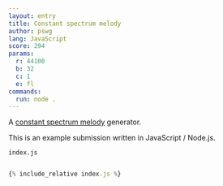 ```yaml
---
layout: entry
title: Constant spectrum melody
author: pswg
lang: JavaScript
score: 294
params:
  r: 44100
  b: 32
  c: 1
  e: fl
commands:
  run: node .
---
```


A [constant spectrum melody](https://en.wikipedia.org/wiki/Constant_spectrum_melody) generator.

This is an example submission written in JavaScript / Node.js.

`index.js`
```js

{% include_relative index.js %}

```
